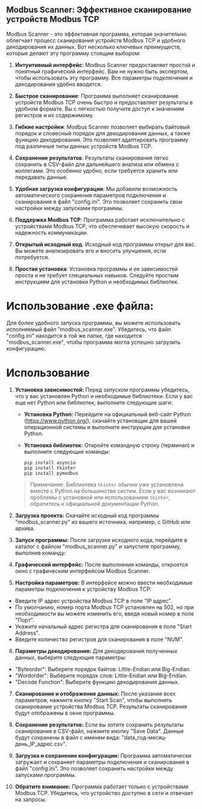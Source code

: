 ## Modbus Scanner: Эффективное сканирование устройств Modbus TCP

Modbus Scanner - это эффективная программа, которая значительно облегчает процесс сканирования устройств Modbus TCP и удобного декодирования их данных. Вот несколько ключевых преимуществ, которые делают эту программу стоящим выбором:

1. **Интуитивный интерфейс**: Modbus Scanner предоставляет простой и понятный графический интерфейс. Вам не нужно быть экспертом, чтобы использовать эту программу. Все параметры подключения и декодирования удобно вводятся.

2. **Быстрое сканирование**: Программа выполняет сканирование устройств Modbus TCP очень быстро и предоставляет результаты в удобном формате. Вы с легкостью получите доступ к значениям регистров и их содержимому.

3. **Гибкие настройки**: Modbus Scanner позволяет выбирать байтовый порядок и словесный порядок для декодирования данных, а также функцию декодирования. Это позволяет адаптировать программу под различные типы данных устройств Modbus TCP.

4. **Сохранение результатов**: Результаты сканирования легко сохранить в CSV-файл для дальнейшего анализа или обмена с коллегами. Это особенно удобно, если требуется хранить или передавать данные.

5. **Удобная загрузка конфигурации**: Мы добавили возможность автоматического сохранения параметров подключения и сканирования в файл "config.ini". Это позволяет сохранить свои настройки между запусками программы.

6. **Поддержка Modbus TCP**: Программа работает исключительно с устройствами Modbus TCP, что обеспечивает высокую скорость и надежность коммуникации.

7. **Открытый исходный код**: Исходный код программы открыт для вас. Вы можете анализировать его и вносить улучшения, если потребуется.

8. **Простая установка**: Установка программы и ее зависимостей проста и не требует специальных навыков. Следуйте простым инструкциям для установки Python и необходимых библиотек.

# Использование .exe файла: 
 Для более удобного запуска программы, вы можете использовать исполняемый файл "modbus_scanner.exe". Убедитесь, что файл "config.ini" находится в той же папке, где находится "modbus_scanner.exe", чтобы программа могла успешно загрузить конфигурацию.

# Использование
1. **Установка зависимостей:** Перед запуском программы убедитесь, что у вас установлен Python и необходимые библиотеки. Если у вас еще нет Python или библиотек, выполните следующие шаги:

   - **Установка Python:** Перейдите на официальный веб-сайт Python (https://www.python.org/), скачайте установщик для вашей операционной системы и выполните инструкции для установки Python.

   - **Установка библиотек:** Откройте командную строку (терминал) и выполните следующие команды:

     ```
     pip install asyncio
     pip install tkinter
     pip install pymodbus
     ```

   > Примечание: Библиотека `tkinter` обычно уже установлена вместе с Python на большинстве систем. Если у вас возникают проблемы с установкой или использованием `tkinter`, обратитесь к официальной документации Python.

2. **Загрузка проекта:** Скачайте исходный код программы "modbus_scanner.py" из вашего источника, например, с GitHub или архива.

3. **Запуск программы:** После загрузки исходного кода, перейдите в каталог с файлом "modbus_scanner.py" и запустите программу, выполнив команду:


4. **Графический интерфейс:** После выполнения команды, откроется окно с графическим интерфейсом Modbus Scanner.

5. **Настройка параметров:** В интерфейсе можно ввести необходимые параметры подключения к устройству Modbus TCP:

- Введите IP адрес устройства Modbus TCP в поле "IP адрес".
- По умолчанию, номер порта Modbus TCP установлен на 502, но при необходимости вы можете изменить его, введя новый номер в поле "Порт".
- Укажите начальный адрес регистра для сканирования в поле "Start Address".
- Введите количество регистров для сканирования в поле "NUM".

6. **Параметры декодирования:** Для декодирования полученных данных, выберите следующие параметры:

- "Byteorder": Выберите порядок байтов: Little-Endian или Big-Endian.
- "Wordorder": Выберите порядок слов: Little-Endian или Big-Endian.
- "Decode Function": Выберите функцию декодирования данных.

7. **Сканирование и отображение данных:** После указания всех параметров, нажмите кнопку "Start Scan", чтобы выполнить сканирование устройства Modbus TCP. Результаты сканирования будут отображены в окне программы.

8. **Сохранение результатов:** Если вы хотите сохранить результаты сканирования в CSV-файл, нажмите кнопку "Save Data". Данные будут сохранены в файл с именем вида: "data_год-месяц-день_IP_адрес.csv".

9. **Загрузка и сохранение конфигурации:** Программа автоматически загружает и сохраняет параметры подключения и сканирования в файл "config.ini". Это позволяет сохранить настройки между запусками программы.

10. **Обратите внимание:** Программа работает только с устройствами Modbus TCP. Убедитесь, что устройство доступно в сети и отвечает на запросы.
